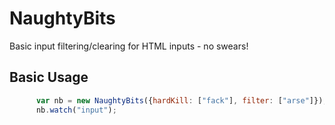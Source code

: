 # NaughtyBits
Basic input filtering/clearing for HTML inputs - no swears!

## Basic Usage
``` javascript
      var nb = new NaughtyBits({hardKill: ["fack"], filter: ["arse"]});
      nb.watch("input");
```
